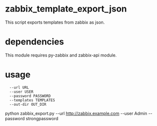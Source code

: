 # zabbix_template_export_json
This script exports templates from zabbix as json.

# dependencies
This module requires py-zabbix and zabbix-api module.

# usage
```
  --url URL  
  --user USER  
  --password PASSWORD  
  --templates TEMPLATES  
  --out-dir OUT_DIR  
```

python zabbix_export.py --url http://zabbix.example.com --user Admin --password strongpassword
